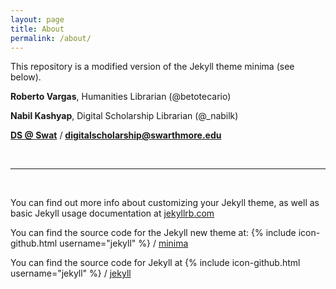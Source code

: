 ```yaml
---
layout: page
title: About
permalink: /about/
---
```


This repository is a modified version of the Jekyll theme minima (see below).

**Roberto Vargas**, Humanities Librarian (@betotecario)

**Nabil Kashyap**, Digital Scholarship Librarian (@_nabilk)

**[DS @ Swat](http://ds.swarthmore.edu)** / **digitalscholarship@swarthmore.edu**

<br/>

---

<br/>

You can find out more info about customizing your Jekyll theme, as well as basic Jekyll usage documentation at [jekyllrb.com](http://jekyllrb.com/)

You can find the source code for the Jekyll new theme at:
{% include icon-github.html username="jekyll" %} /
[minima](https://github.com/jekyll/minima)

You can find the source code for Jekyll at
{% include icon-github.html username="jekyll" %} /
[jekyll](https://github.com/jekyll/jekyll)
